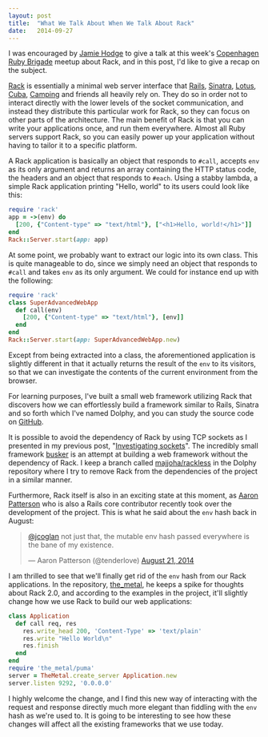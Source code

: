 ```yaml
---
layout: post
title:  "What We Talk About When We Talk About Rack"
date:   2014-09-27
---
```


I was encouraged by [Jamie Hodge](https://twitter.com/jamiemhodge) to give a
talk at this week's [Copenhagen Ruby Brigade](http://www.copenhagenrb.dk/) meetup
about Rack, and in this post, I'd like to give a recap on the subject.

[Rack](https://github.com/rack/rack) is essentially a minimal web server
interface that [Rails](http://rubyonrails.org/),
[Sinatra](http://www.sinatrarb.com/), [Lotus](http://lotusrb.org/),
[Cuba](http://cuba.is/), [Camping](http://camping.io/) and friends all heavily
rely on. They do so in order not to interact directly with the lower levels of
the socket communication, and instead they distribute this particular work for
Rack, so they can focus on other parts of the architecture. The main benefit of
Rack is that you can write your applications once, and run them everywhere.
Almost all Ruby servers support Rack, so you can easily power up your
application without having to tailor it to a specific platform.

A Rack application is basically an object that responds to `#call`, accepts
`env` as its only argument and returns an array containing the HTTP status code,
the headers and an object that responds to `#each`. Using a stabby lambda, a
simple Rack application printing "Hello, world" to its users could look like
this:

```ruby
require 'rack'
app = ->(env) do
  [200, {"Content-type" => "text/html"}, ["<h1>Hello, world!</h1>"]]
end
Rack::Server.start(app: app)
```

At some point, we probably want to extract our logic into its own class. This is
quite manageable to do, since we simply need an object that responds to `#call`
and takes `env` as its only argument. We could for instance end up with the
following:

```ruby
require 'rack'
class SuperAdvancedWebApp
  def call(env)
    [200, {"Content-type" => "text/html"}, [env]]
  end
end
Rack::Server.start(app: SuperAdvancedWebApp.new)
```

Except from being extracted into a class, the aforementioned application is
slightly different in that it actually returns the result of the `env` to its
visitors, so that we can investigate the contents of the current environment
from the browser.

For learning purposes, I've built a small web framework utilizing Rack that
discovers how we can effortlessly build a framework similar to Rails, Sinatra
and so forth which I've named Dolphy, and you can study the source code on
[GitHub](https://github.com/majjoha/dolphy).

It is possible to avoid the dependency of Rack by using TCP sockets as I
presented in my previous post, "[Investigating
sockets](/2014/09/17/investigating-sockets/)". The incredibly small framework
[busker](https://github.com/pachacamac/busker) is an attempt at building a web
framework without the dependency of Rack. I keep a branch called
[majjoha/rackless](https://github.com/majjoha/dolphy/tree/majjoha/rackless) in
the Dolphy repository where I try to remove Rack from the dependencies of the
project in a similar manner.

Furthermore, Rack itself is also in an exciting state at this moment, as [Aaron
Patterson](https://twitter.com/tenderlove) who is also a Rails core contributor
recently took over the development of the project. This is what he said about
the `env` hash back in August:

<blockquote class="twitter-tweet" data-conversation="none" lang="en"><p><a href="https://twitter.com/jcoglan">@jcoglan</a> not just that, the mutable env hash passed everywhere is the bane of my existence.</p>&mdash; Aaron Patterson (@tenderlove) <a href="https://twitter.com/tenderlove/status/502479098975764480">August 21, 2014</a></blockquote>
<script async src="//platform.twitter.com/widgets.js" charset="utf-8"></script>

I am thrilled to see that we'll finally get rid of the `env` hash from our Rack
applications. In the repository,
[the_metal](https://github.com/tenderlove/the_metal), he keeps a spike for
thoughts about Rack 2.0, and according to the examples in the project, it'll
slightly change how we use Rack to build our web applications:

```ruby
class Application
  def call req, res
    res.write_head 200, 'Content-Type' => 'text/plain'
    res.write "Hello World\n"
    res.finish
  end
end
require 'the_metal/puma'
server = TheMetal.create_server Application.new
server.listen 9292, '0.0.0.0'
```

I highly welcome the change, and I find this new way of interacting with the
request and response directly much more elegant than fiddling with the `env`
hash as we're used to. It is going to be interesting to see how these changes
will affect all the existing frameworks that we use today.
